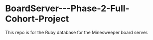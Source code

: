 # BoardServer---Phase-2-Full-Cohort-Project
This repo is for the Ruby database for the Minesweeper board server.
